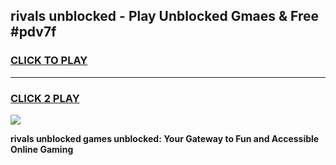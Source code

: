 
## rivals unblocked - Play Unblocked Gmaes & Free #pdv7f
<h3>
<a href="https://news.freeplayer.one?title=rivals_unblocked&ref=24F">CLICK TO PLAY</a></h3>
<hr>

<h3>
<a href="https://news.freeplayer.one?title=rivals_unblocked&ref=24F">CLICK 2 PLAY</a>
  
</h3>

<a href="https://news.freeplayer.one?title=rivals_unblocked&ref=24F/"><img src="https://clearcache.store/games.png"></a>


**rivals unblocked games unblocked: Your Gateway to Fun and Accessible Online Gaming**

